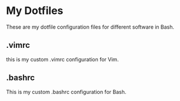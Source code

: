 # My Dotfiles
These are my dotfile configuration files for different software in Bash.
## .vimrc
this is my custom .vimrc configuration for Vim.
## .bashrc
This is my custom .bashrc configuration for Bash.
